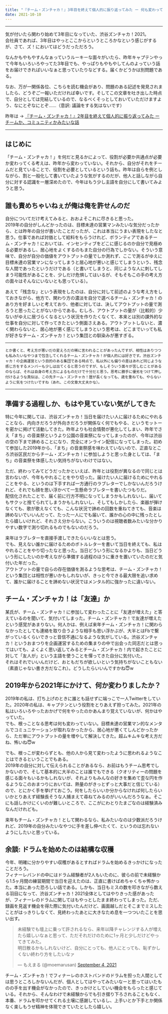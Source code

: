 ```yaml
---
title: "『チーム・ズンチャカ！』3年目を終えて個人的に振り返ってみた ー 何も変わってないけど、何か変わった"
date: 2021-10-10
---
```


---

気が付いたら関わり始めて3年目になっていた、渋谷ズンチャカ！2021。  
会社員であれば、3年目はやっとここからというところかなという感じがするが、さて、ズ！においてはどうだっただろう。 

なんかもやもやすんなぁっていうルーキーな面々がいたら、昨年キャプテンやって今年もいろいろやってた3年目でも、やっぱりもやもやしてんのよっていう話をお届けできればいいなぁと思っていたりなどする。届くかどうかは別問題である。  

なお、万が一関係各位、こちらを読む機会があり、問題のある記述を発見されましたら、どうぞご一報いただければ幸いです。そしてこの文章を吐き出した時点で、自分としては完結しているので、なるべくそっとしておいていただけますよう、なにとぞなにとぞ……（意訳: 議論をする気はないです）  

昨年は → [『チーム・ズンチャカ！』2年目を終えて個人的に振り返ってみた ー チームか、コミュニティかみたいな話](https://kuromimi.moemarusan.com/shibuya-zunchaka2020/)  

---

## はじめに
「チーム・ズンチャカ！」を何だと見るかによって、役割が必要か共通点が必要か変わってくる考えは、昨年から変わっていない。それから、自分がそれをチームだと見ていることで、役割を必要としているという話も。昨年は自らを例としながら、割と一般化して書いていたような気がするのだが、他人と話しながら自分に対する認識を一層深めたので、今年はもう少し主語を自分にして書いてみようと思う。  

## 誰も責めちゃいねぇが俺は俺を許せんのだ
自分についてだけ考えてみると、おおよそこれに尽きると思った。  
2019年の自分がしんどかったのは、目標未達の営業マンみたいな気分だったから、とは昨年の自分が書いたことだったが、これは本当にうまい表現をしたなと思う。仕事であれば対価として給料をもらうけれど、ボランティアであるチーム・ズンチャカ！においては、インセンティブをどこに感じるのか自分で見極める必要があるし、居心地をよくするのもまた自分の行為でしかない。そういう意味で、自分が自分の価値をアウトプットの量でしか測れず、ここで測るがゆえに目標未達の営業マンになってしまうと居心地が悪いと感じてしまうという、残念な人間であったというだけである（と書いてしまうと、同じような人に刺してしまう可能性があることを、少しだけ危惧してはいるが、そもそもこの手の考え方の面々はそんなにいないとも思っている）。

あえて「残念な」という表現をしたのは、自分に対して前述のような考え方をしておきながら、他方で、関わり方の濃淡を自分で選べるチーム・ズンチャカ！のあり方を好ましいと考えており、他者に対しては、決してアウトプットの量で測ろうと思ったことがないからである。むしろ、アウトプットの量が（比較的）少ないがゆえに居づらくなるという状況を作りたくなくて、本来とは別の課外的な仕事を自分に対して作ってきたという側面さえある。アウトプットしないと、濃く関わらないと、居心地が悪く感じてしまうという思考は、どこまでいっても私が好きなチーム・ズンチャカ！という集団との馴染みが悪すぎる。  

---
<small>とか書くと、考え方が悪いだの変えろだの稀に言われることがあったんですが、相性はありつつも私みたいなやつまで包含してくれるチーム・ズンチャカ！が個人的には好きです。渋谷ズンチャカ！の企画運営という目的のある集団である時点で、私以外にも偏りの差はあれど同じような感じ方をするメンバーも少しは出てくると思うのですが、もしそういう面々が苦しむことがあるのならば、それは自身の考え方によるものだけで十分だと思う。思考に勝手に優劣をつけて押し付けるような真似は、この先チーム・ズンチャカ！歴が長くなっても、歳を重ねても、やらないように気をつけたいですね（あれ、この文章大丈夫かな）。</small>

---

## 準備する過程しか、もはや見ていない気がしてきた
特に今年に関しては、渋谷ズンチャカ！当日を届けたい人に届けるためにやれることなら、内向きだろうが外向きだろうが関係なく何でもやる、というモットーを密かに掲げて活動してきた。昨年よりも社会情勢が悪化してしまい、昨年でさえ「まち」の音楽祭というより公園の音楽祭になってしまったのが、今年は渋谷の空の下まで諦めることになり、完全にオンライン配信になってしまった。初めて参加した2019年から、「まち」の音楽祭感を味わえていないので、正直なところ渋谷区民だからチーム・ズンチャカ！に参加しようと思った身としては、「まち」の音楽祭を体感したい気持ちがないわけではない。  

ただ、終わってみてどうだったかといえば、昨年とは役割が異なるので同じとは言わないが、今年もやれることをやり切った。届けたい人に届けるためにやれることをやる、というのは下手すれば一方通行のラブレターでしかないんだろうけれど、それでも顔を思い浮かべて一生懸命ラブレターを書いたつもりだ。  
配信化されたことで、届く前に行方不明になってしまうかもしれないし、届いてもサクッと捨てられてしまうかもしれないし、そしてもしかしたら、楽器が弾けなくても、歌が歌えなくても、こんな状況で諦めの回数を重ねてきても、音楽は諦めないでいいんだって、たった一人にでも届いて、誰かの心の中に残ったとしたら嬉しいけれど、それさえ分からない。こういうのは視聴者数みたいな分かりやすい数字で測り切れるものでもないのだろう。  

来年はラブレターを直接手渡しできたらいいなとは思う。  
でも、見えない誰かに届けるためのボトルレターを書いて当日を終えても、私はやれることをやり切ったなと思った。当日どういう形になるかよりも、当日どういう形にしたいのか考えながら準備する過程のほうに重きを置いていたのだと気付いた年だった。  
アウトプットの量で自らの存在価値を測るような思考は、チーム・ズンチャカ！という集団とは相性が悪いかもしれないが、きっと今できる最大限を追い求めて、誰かに届けることを諦めない状況ではメンタル的に強かったに違いない。  

## チーム・ズンチャカ！は「友達」か
某氏が、チーム・ズンチャカ！に参加して変わったことに「友達が増えた」と答えているのを聞いて、気付いてしまった。チーム・ズンチャカ！で友達が増えたという感覚があまりない。何人かは、例えば来年チーム・ズンチャカ！に関わらなかったとしても連絡を取り合うような相手も思い浮かぶが、大半とはFbで繋がっているくらいできっと音信不通になるような気がしている。渋谷ズンチャカ！というおまつりを企画運営するための集まりの中で出会った同志だとは思ってはいても、よくよく思い返してみるとチーム・ズンチャカ！内で起きたことに対して「友人が」という主語を使うことを憚ってきた自分に気付いた。  
それはそれでいいんだけど、おともだちが欲しいという気持ちがないこともない（素直じゃない書き方だなこれ）。どうしたらいいんですかね😇w  

## 2019年から2021年にかけて、何か変わりましたか？
2019年の私は、打ち上げのときに誰とも話せずに端っこで一人Twitterをしていた。2020年の私は、キャプテンという役割をとりあえず担ってみた。2021年の私はいろいろやったおかげで何をやったのかあんまり覚えていないが、何かはやっていた。  
でも、根っことなる思考は何も変わっていない。目標未達の営業マン的なメンタルでコミュニケーションが取れなかったから、居心地が悪くてしんどかったから、ただ単にアウトプットの量を増やして解決してきた。超ムキムキな考え方だね、怖いね😇w   

でも、根っこが変わらずとも、他の人から見て変わったように思われるようなことはできるということでもある。  
2019年の自分に対して伝えられることがあるなら、お前はもうチーム思考でしかないので、そして基本的に大半のことは誰でもできる（クオリティーの問題を感じる面々もいるかもしれないが、それよりもみんなの好きを集めて歪な円を作るようなこのおまつりにおいては、熱量のがきっとずっと大事だと信じている）ので、とにかく手を挙げておこう。何をしたらいいか分からなければ何したらいいかとりあえず経験長そうな人捕まえて尋ねてみるのがいいんだろうなぁ。そこにも話しかけにくいのが難しいところで、ここがにわとりたまごなのは経験済みなんだけれども。  

来年もチーム・ズンチャカ！として関わるなら、私みたいなのは少数派だろうけれど、2019年の自分みたいなやつに手を差し伸べたくて、というのは忘れないようにしたいと思っている。  

## 余談: ドラムを始めたのは結構な収穫
今年、明確に分かりやすい収穫があるとすればドラムを始めるきっかけになったことだろう。  
フィナーレバンドの中にはドラム経験者が2人もいたのに、彼らの前で未経験から1.5ヶ月間の練習期間で当日を迎えたのは、正直に書けばめちゃくちゃ怖かった。本当にあった恐ろしい話である。しかも、当日もミスの数を叩きながら数える羽目になって、渋谷ズンチャカ！2021全体としてはやりきった感があったが、フィナーレのドラムに関してはもやっとしたまま終わってしまった。ただ、録画を見返す機会を得た際に気付いたんだけど、画面越しだとそこまでミスしたことがはっきりしなくて、見終わったあとに大きなため息を一つついたことを思い出す。  

<blockquote class="twitter-tweet"><p lang="ja" dir="ltr">未経験でも壇上に乗って許されるなら、来年以降チャレンジする人が増えたら嬉しいなぁと思って、ただそれだけのために1ヶ月と少しだけどやってきてみた。<br>明日散るかもしれないけど、自分にとっても、他人にとっても、恥ずかしくない終わり方をしたいなァ</p>&mdash; もえまる (@moemarusan) <a href="https://twitter.com/moemarusan/status/1434167142895681544?ref_src=twsrc%5Etfw">September 4, 2021</a></blockquote>

チーム・ズンチャカ！でフィナーレのホストバンドのドラムを担った人間としては思うところしかないんだが、個人としてはやってみたいなーと思ってはいたものの手を出す機会がなかったので、きっかけとしていい機会をもらったと感じている。それから、そんなわけで未経験からでも引き摺り下ろされることもなく、本番、ドラムを叩かせてくれる土壌に感謝しているし、上手いとか下手とか関係なく楽しもうぜ精神を体現できていたとしたら嬉しい。  